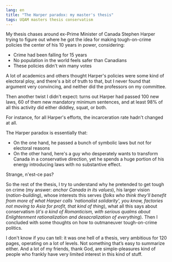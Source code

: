 ```yaml
---
lang: en
title: "The Harper paradox: my master's thesis"
tags: UQAM masters thesis conservatism
---
```

My thesis chases around ex-Prime Minister of Canada Stephen Harper trying to figure out where he got the idea for making tough-on-crime policies the center of his 10 years in power, considering:
* Crime had been falling for 15 years
* No population in the world feels safer than Canadians
* These policies didn't win many votes

A lot of academics and others thought Harper's policies were some kind of electoral ploy, and there's a bit of truth to that, but I never found that argument very convincing, and neither did the professors on my committee. 

Then another twist I didn't expect: turns out Harper had passed 100 new laws, 60 of them new mandatory minimum sentences, and at least 98% of all this activity did either diddley, squat, or both.

For instance, for all Harper's efforts, the incarceration rate hadn't changed at all.
 
The Harper paradox is essentially that: 
* On the one hand, he passed a bunch of symbolic laws but not for electoral reasons
* On the other hand, here's a guy who desperately wants to transform Canada in a conservative direction, yet he spends a huge portion of his energy introducing laws with no substantive effect. 

Strange, n'est-ce pas? 

So the rest of the thesis, I try to understand why he pretended to get tough on crime (my answer: _anchor Canada in its values_), his larger vision (_nation-building_), whose interests this serves (_folks who think they'll benefit from more of what Harper calls 'nationalist solidarity', you know, factories not moving to Asia for profit, that kind of thing_), what all this says about conservatism (_it's a kind of Romanticism, with serious qualms about Enlightenment rationalization and desacralization of everything_). Then I concluded with some thoughts on how to outmaneuver tough-on-crime politics. 

I don't know if you can tell: it was one hell of a thesis, very ambitious for 120 pages, operating on a lot of levels. Not something that’s easy to summarize either. And a lot of my friends, thank God, are simple-pleasures kind of people who frankly have very limited interest in this kind of stuff.
